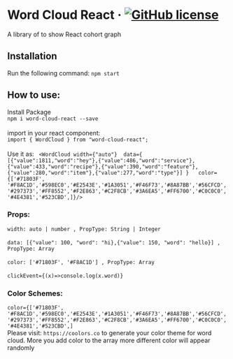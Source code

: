 # Word Cloud React &middot; [![GitHub license](https://img.shields.io/badge/license-MIT-blue.svg)](https://github.com/sazzadsazib/cohort-react-graph/blob/master/LICENSE)
A library of to show React cohort graph
## Installation
Run the following command:
`npm start`

## How to use:
Install Package<br/>
``npm i word-cloud-react --save``
<br/><br/>
import in your react component: <br/>
``import { WordCloud } from "word-cloud-react";``
<br/><br/>
Use it as:
`` <WordCloud
        width={"auto"} 
        data={
        [{"value":1811,"word":"hey"},{"value":486,"word":"service"},{"value":433,"word":"recipe"},{"value":390,"word":"feature"},{"value":280,"word":"item"},{"value":277,"word":"type"}]
        }  
        color={['#71803F', '#F8AC1D','#598EC0','#E2543E','#1A3051','#F46F73','#8A87BB','#56CFCD','#297373','#FF8552','#F2E863','#C2F8CB','#3A6EA5','#FF6700','#C0C0C0','#4E4381','#523CBD',]}/>``
        

### Props:
 ``width: auto | number , PropType: String | Integer``<br/><br/>
 ``data: [{"value": 100, "word": "hi},{"value": 150, "word": "hello}] , PropType: Array``<br/><br/>
 ``color: ['#71803F', '#F8AC1D'] , PropType: Array``<br/><br/>
 ``clickEvent={(x)=>console.log(x.word)}``

### Color Schemes:
``color={['#71803F', '#F8AC1D','#598EC0','#E2543E','#1A3051','#F46F73','#8A87BB','#56CFCD','#297373','#FF8552','#F2E863','#C2F8CB','#3A6EA5','#FF6700','#C0C0C0','#4E4381','#523CBD',]``
<br/>
Please visit: `https://coolors.co` to generate your color theme for word cloud. More you add color to the array more different color will appear randomly
